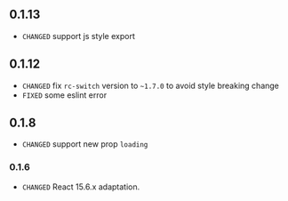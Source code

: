 ## 0.1.13

* `CHANGED` support js style export

## 0.1.12

* `CHANGED` fix `rc-switch` version to `~1.7.0` to avoid style breaking change 
* `FIXED` some eslint error

## 0.1.8

* `CHANGED` support new prop `loading`

### 0.1.6

* `CHANGED` React 15.6.x adaptation.